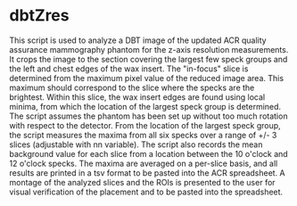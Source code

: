 # dbtZres

This script is used to analyze a DBT image of the updated ACR quality assurance mammography phantom for the z-axis resolution measurements. It crops the image to the section covering the largest few speck groups and the left and chest edges of the wax insert. The "in-focus" slice is determined from the maximum pixel value of the reduced image area. This maximum should correspond to the slice where the specks are the brightest. Within this slice, the wax insert edges are found using local minima, from which the location of the largest speck group is determined. The script assumes the phantom has been set up without too much rotation with respect to the detector. From the location of the largest speck group, the script measures the maxima from all six specks over a range of +/- 3 slices (adjustable with nn variable). The script also records the mean background value for each slice from a location between the 10 o'clock and 12 o'clock specks. The maxima are averaged on a per-slice basis, and all results are printed in a tsv format to be pasted into the ACR spreadsheet. A montage of the analyzed slices and the ROIs is presented to the user for visual verification of the placement and to be pasted into the spreadsheet.
